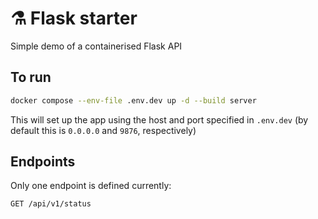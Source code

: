 # ⚗️ Flask starter

Simple demo of a containerised Flask API

## To run

```sh
docker compose --env-file .env.dev up -d --build server
```

This will set up the app using the host and port specified in `.env.dev`
(by default this is `0.0.0.0` and `9876`, respectively)

## Endpoints

Only one endpoint is defined currently:

`GET /api/v1/status`

